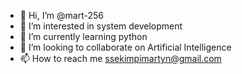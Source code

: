 - 👋 Hi, I’m @mart-256
- 👀 I’m interested in system development
- 🌱 I’m currently learning python
- 💞️ I’m looking to collaborate on Artificial Intelligence
- 📫 How to reach me ssekimpimartyn@gmail.com

<!---
mart-256/mart-256 is a ✨ special ✨ repository because its `README.md` (this file) appears on your GitHub profile.
You can click the Preview link to take a look at your changes.
--->
